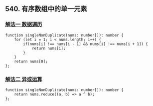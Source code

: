 ## 540. 有序数组中的单一元素

### [解法一 数据遍历](https://leetcode-cn.com/problems/single-element-in-a-sorted-array/solution/ce-shi-yong-li-shu-zu-chang-du-ying-gai-fzvo4/)
```
function singleNonDuplicate(nums: number[]): number {
    for (let i = 1; i < nums.length; i++) {
        if(nums[i] !== nums[i - 1] && nums[i] !== nums[i + 1]) {
            return nums[i];
        }
    }
    return nums[0];
};
```

### [解法二 异或运算](https://leetcode-cn.com/problems/single-element-in-a-sorted-array/solution/yi-huo-540-you-xu-shu-zu-zhong-de-dan-yi-0hpb/) 
```
function singleNonDuplicate(nums: number[]): number {
    return nums.reduce((a, b) => a ^ b);
};
```